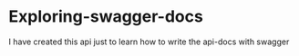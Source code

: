 # Exploring-swagger-docs
I have created this api just to learn how to write the api-docs with swagger
